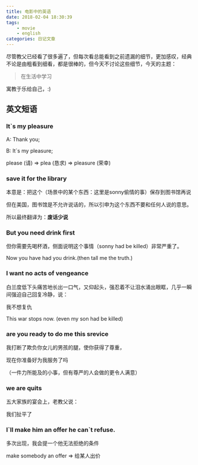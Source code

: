 ```yaml
---
title: 电影中的英语
date: 2018-02-04 18:30:39
tags:
    - movie
    - english
categories: 日记文章
---
```

尽管教父已经看了很多遍了，但每次看总能看到之前遗漏的细节，更加感叹，经典不论是由粗看到细看，都是很棒的，但今天不讨论这些细节，今天的主题：

> 在生活中学习

寓教于乐给自己，:)
<!-- more -->
## 英文短语

### It`s my pleasure

A: Thank you;

B: It`s my pleasure;

please (请) => plea (恳求) => pleasure (荣幸)

### save it for the library

本意是：把这个（场景中的某个东西：这里是sonny偷情的事）保存到图书馆再说

但在美国，图书馆是不允许说话的，所以引申为这个东西不要和任何人说的意思。

所以最终翻译为：**废话少说**

### But you need drink first
但你需要先喝杯酒，侧面说明这个事情（sonny had be killed）非常严重了。

Now you have had you drink.(then tall me the truth.)

### I want no acts of vengeance
白兰度低下头痛苦地长出一口气，又仰起头，强忍着不让泪水涌出眼眶，几乎一瞬间强迫自己回复冷静，说：

我不想复仇

This war stops now. (even my son had be killed)

### are you ready to do me this srevice
我打断了欺负你女儿的男孩的腿，使你获得了尊重，

现在你准备好为我服务了吗

（一件力所能及的小事，但有尊严的人会做的更令人满意）

### we are quits
五大家族的宴会上，老教父说：

我们扯平了

### I\`ll make him an offer he can\`t refuse.
多次出现，我会提一个他无法拒绝的条件

make somebody an offer => 给某人出价